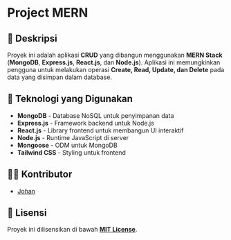 # Project MERN

## 📌 Deskripsi

Proyek ini adalah aplikasi **CRUD** yang dibangun menggunakan **MERN Stack** (**MongoDB**, **Express.js**, **React.js**, dan **Node.js**). Aplikasi ini memungkinkan pengguna untuk melakukan operasi **Create, Read, Update, dan Delete** pada data yang disimpan dalam database.

## 🚀 Teknologi yang Digunakan

- **MongoDB** - Database NoSQL untuk penyimpanan data
- **Express.js** - Framework backend untuk Node.js
- **React.js** - Library frontend untuk membangun UI interaktif
- **Node.js** - Runtime JavaScript di server
- **Mongoose** - ODM untuk MongoDB
- **Tailwind CSS** - Styling untuk frontend

## 👨‍💻 Kontributor

- [Johan](https://github.com/jcodeteam)


## 📜 Lisensi

Proyek ini dilisensikan di bawah **[MIT License](https://opensource.org/licenses/MIT)**.